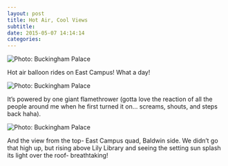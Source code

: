 ```yaml
---
layout: post
title: Hot Air, Cool Views
subtitle:
date: 2015-05-07 14:14:14
categories: 
---
```

<img alt="Photo: Buckingham Palace" src="http://brianmlin.com/Images/2015.05.07/balloon.jpg" style="max-width:630px;">

Hot air balloon rides on East Campus! What a day!

<img alt="Photo: Buckingham Palace" src="http://brianmlin.com/Images/2015.05.07/balloonfire.jpg" style="max-width:630px;">

It’s powered by one giant flamethrower (gotta love the reaction of all the people around me when he first turned it on… screams, shouts, and steps back haha).

<img alt="Photo: Buckingham Palace" src="http://brianmlin.com/Images/2015.05.07/quad.jpg" style="max-width:630px;">

And the view from the top- East Campus quad, Baldwin side. We didn’t go that high up, but rising above Lily Library and seeing the setting sun splash its light over the roof- breathtaking!
